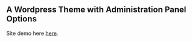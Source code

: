 ## A Wordpress Theme with Administration Panel Options

Site demo here [here](https://pizzaidiot.info/blog).